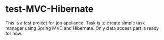 # test-MVC-Hibernate
This is a test project for job appliance. Task is to create simple task manager using Spring MVC and Hibernate. Only data access part is ready for now.
